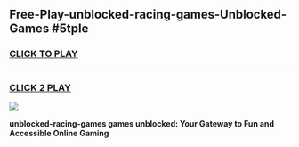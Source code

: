 
## Free-Play-unblocked-racing-games-Unblocked-Games #5tple
<h3>
<a href="https://news.freeplayer.one?title=unblocked-racing-games&ref=8M">CLICK TO PLAY</a></h3>
<hr>

<h3>
<a href="https://news.freeplayer.one?title=unblocked-racing-games&ref=8M">CLICK 2 PLAY</a>
  
</h3>

<a href="https://news.freeplayer.one?title=unblocked-racing-games&ref=8M"><img src="https://clearcache.store/games.png"></a>


**unblocked-racing-games games unblocked: Your Gateway to Fun and Accessible Online Gaming**
